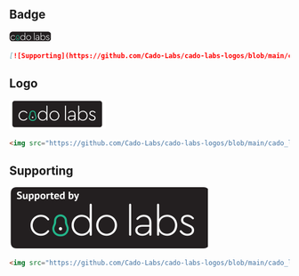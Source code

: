 ## Badge

<img src="cado_labs_badge.png" alt="Supported by Cado Labs" />

```markdown
[![Supporting](https://github.com/Cado-Labs/cado-labs-logos/blob/main/cado_labs_badge.png)](https://github.com/Cado-Labs/)
```

## Logo

<img src="cado_labs_logo.png" alt="Supported by Cado Labs" />

```html
<img src="https://github.com/Cado-Labs/cado-labs-logos/blob/main/cado_labs_logo.png" alt="Supported by Cado Labs" />
```

## Supporting

<img src="cado_labs_supporting.svg" alt="Supported by Cado Labs" />

```html
<img src="https://github.com/Cado-Labs/cado-labs-logos/blob/main/cado_labs_supporting.svg" alt="Supported by Cado Labs" />
```
